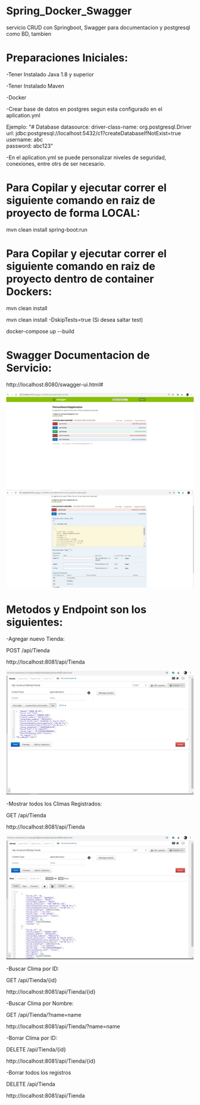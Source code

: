 # Spring_Docker_Swagger

servicio CRUD con Springboot, Swagger para documentacion y postgresql como BD, tambien 

# Preparaciones Iniciales:
-Tener Instalado Java 1.8 y superior

-Tener Instalado Maven

-Docker

-Crear base de datos en postgres segun esta configurado en el aplication.yml 

Ejemplo:
"# Database
  datasource:
    driver-class-name: org.postgresql.Driver
    url: jdbc:postgresql://localhost:5432/c1?createDatabaseIfNotExist=true
    username: abc	
    password: abc123"
    
    
-En el aplication.yml se puede personalizar niveles de seguridad, conexiones, entre otrs de ser necesario.

# Para Copilar y ejecutar correr el siguiente comando en raiz de proyecto de forma LOCAL:

mvn clean install spring-boot:run

# Para Copilar y ejecutar correr el siguiente comando en raiz de proyecto dentro de container Dockers:

mvn clean install

mvn clean install -DskipTests=true (Si desea saltar test)

docker-compose up --build

# Swagger Documentacion de Servicio:

http://localhost:8080/swagger-ui.html#

<img src="https://github.com/imundo/Spring_Docker_Swagger/blob/master/img/img2.JPG">


<img src="https://github.com/imundo/Spring_Docker_Swagger/blob/master/img/img4.JPG">

# Metodos y Endpoint son los siguientes:

-Agregar nuevo Tienda:

POST /api/Tienda

http://localhost:8081/api/Tienda

<img src="https://github.com/imundo/Spring_Docker_Swagger/blob/master/img/img3.JPG">


-Mostrar todos los Climas Registrados:

GET /api/Tienda

http://localhost:8081/api/Tienda

<img src="https://github.com/imundo/Spring_Docker_Swagger/blob/master/img/img1.JPG">



-Buscar Clima por ID: 

GET /api/Tienda/{id}

http://localhost:8081/api/Tienda/{id}



-Buscar Clima por Nombre: 

GET /api/Tienda/?name=name

http://localhost:8081/api/Tienda/?name=name



-Borrar Clima por ID: 

DELETE /api/Tienda/{id}

http://localhost:8081/api/Tienda/{id}



-Borrar todos los registros

DELETE /api/Tienda

http://localhost:8081/api/Tienda







